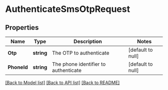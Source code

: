 # AuthenticateSmsOtpRequest

## Properties
Name | Type | Description | Notes
------------ | ------------- | ------------- | -------------
**Otp** | **string** | The OTP to authenticate | [default to null]
**PhoneId** | **string** | The phone identifier to authenticate | [default to null]

[[Back to Model list]](../README.md#documentation-for-models) [[Back to API list]](../README.md#documentation-for-api-endpoints) [[Back to README]](../README.md)

